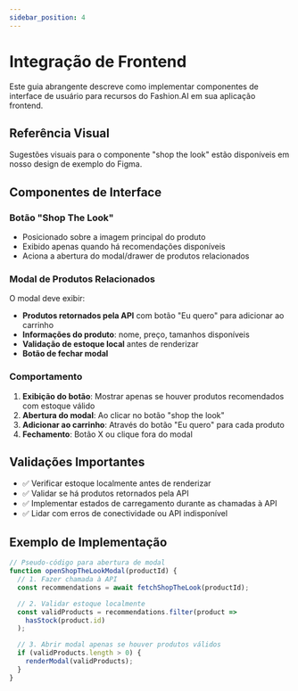 ```yaml
---
sidebar_position: 4
---
```


# Integração de Frontend

Este guia abrangente descreve como implementar componentes de interface de usuário para recursos do Fashion.AI em sua aplicação frontend.

## Referência Visual

Sugestões visuais para o componente "shop the look" estão disponíveis em nosso design de exemplo do Figma.

## Componentes de Interface

### Botão "Shop The Look"

- Posicionado sobre a imagem principal do produto
- Exibido apenas quando há recomendações disponíveis
- Aciona a abertura do modal/drawer de produtos relacionados

### Modal de Produtos Relacionados

O modal deve exibir:

- **Produtos retornados pela API** com botão "Eu quero" para adicionar ao carrinho
- **Informações do produto**: nome, preço, tamanhos disponíveis
- **Validação de estoque local** antes de renderizar
- **Botão de fechar modal**

### Comportamento

1. **Exibição do botão**: Mostrar apenas se houver produtos recomendados com estoque válido
2. **Abertura do modal**: Ao clicar no botão "shop the look"
3. **Adicionar ao carrinho**: Através do botão "Eu quero" para cada produto
4. **Fechamento**: Botão X ou clique fora do modal

## Validações Importantes

- ✅ Verificar estoque localmente antes de renderizar
- ✅ Validar se há produtos retornados pela API
- ✅ Implementar estados de carregamento durante as chamadas à API
- ✅ Lidar com erros de conectividade ou API indisponível

## Exemplo de Implementação

```javascript
// Pseudo-código para abertura de modal
function openShopTheLookModal(productId) {
  // 1. Fazer chamada à API
  const recommendations = await fetchShopTheLook(productId);

  // 2. Validar estoque localmente
  const validProducts = recommendations.filter(product =>
    hasStock(product.id)
  );

  // 3. Abrir modal apenas se houver produtos válidos
  if (validProducts.length > 0) {
    renderModal(validProducts);
  }
}
```
